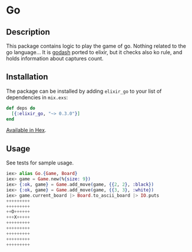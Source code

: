 # Go

## Description

This package contains logic to play the game of go. 
Nothing related to the go language...
It is [godash](https://github.com/duckpunch/godash) ported to elixir, but it 
checks also ko rule, and holds information about captures count.

## Installation

The package can be installed by adding `elixir_go` to your list of dependencies in `mix.exs`:

```elixir
def deps do
  [{:elixir_go, "~> 0.3.0"}]
end
```

[Available in Hex](https://hex.pm/packages/elixir_go).

## Usage

See tests for sample usage.

```elixir
iex> alias Go.{Game, Board}
iex> game = Game.new(%{size: 9})
iex> {:ok, game} = Game.add_move(game, {{2, 2}, :black})
iex> {:ok, game} = Game.add_move(game, {{3, 3}, :white})
iex> game.current_board |> Board.to_ascii_board |> IO.puts 
+++++++++
+++++++++
++O++++++
+++X+++++
+++++++++
+++++++++
+++++++++
+++++++++
+++++++++
```